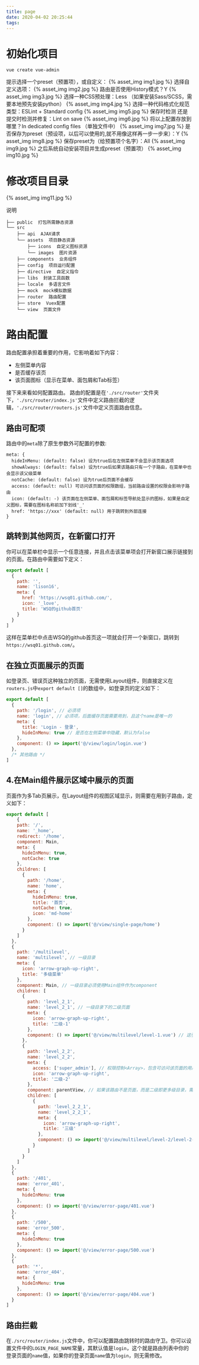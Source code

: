 ```yaml
---
title: page
date: 2020-04-02 20:25:44
tags:
---
```


# 初始化项目
```
vue create vue-admin
```
提示选择一个preset（预置项），或自定义：
{% asset_img img1.jpg %}
选择自定义选项：
{% asset_img img2.jpg %}
路由是否使用History模式？Y
{% asset_img img3.jpg %}
选择一种CSS预处理：Less （如果安装Sass/SCSS，需要本地预先安装python）
{% asset_img img4.jpg %}
选择一种代码格式化规范类型：ESLint + Standard config
{% asset_img img5.jpg %}
保存时检测 还是 提交时检测并修复：Lint on save
{% asset_img img6.jpg %}
将以上配置存放到哪里？In dedicated config files （单独文件中）
{% asset_img img7.jpg %}
是否保存为preset（预设项，以后可以使用的,就不用像这样再一步一步来）：Y
{% asset_img img8.jpg %}
保存preset为（给预置项个名字）：All
{% asset_img img9.jpg %}
之后系统自动安装项目并生成preset（预置项）
{% asset_img img10.jpg %}

# 修改项目目录
{% asset_img img11.jpg %}

说明
```
├── public  打包所需静态资源
└── src
    ├── api  AJAX请求
    └── assets  项目静态资源
        ├── icons  自定义图标资源
        └── images  图片资源
    ├── components  业务组件
    ├── config  项目运行配置
    ├── directive  自定义指令
    ├── libs  封装工具函数
    ├── locale  多语言文件
    ├── mock  mock模拟数据
    ├── router  路由配置
    ├── store  Vuex配置
    └── view  页面文件
```

# 路由配置
路由配置承担着重要的作用，它影响着如下内容：
* 左侧菜单内容
* 是否缓存该页
* 该页面图标（显示在菜单、面包屑和Tab标签）

接下来来看如何配置路由。
路由的配置是在`'./src/router'`文件夹下，`'./src/router/index.js'`文件中定义路由拦截的逻辑，`'./src/router/routers.js'`文件中定义页面路由信息。
## 路由可配项
路由中的`meta`除了原生参数外可配置的参数:
```
meta: {
  hideInMenu: (default: false) 设为true后在左侧菜单不会显示该页面选项
  showAlways: (default: false) 设为true后如果该路由只有一个子路由，在菜单中也会显示该父级菜单
  notCache: (default: false) 设为true后页面不会缓存
  access: (default: null) 可访问该页面的权限数组，当前路由设置的权限会影响子路由
  icon: (default: -) 该页面在左侧菜单、面包屑和标签导航处显示的图标，如果是自定义图标，需要在图标名称前加下划线'_'
  href: 'https://xxx' (default: null) 用于跳转到外部连接
}
```
## 跳转到其他网页，在新窗口打开
你可以在菜单栏中显示一个任意连接，并且点击该菜单项会打开新窗口展示链接到的页面。在路由中需要如下定义：
```js
export default [
  {
    path: '',
    name: 'lison16',
    meta: {
      href: 'https://wsq01.github.com/',
      icon: '_love',
      title: 'WSQ的github首页'
    }
  }
]
```
这样在菜单栏中点击WSQ的github首页这一项就会打开一个新窗口，跳转到`https://wsq01.github.com/`。
## 在独立页面展示的页面
如登录页、错误页这种独立的页面，无需使用Layout组件，则直接定义在`routers.js`中`export default []`的数组中，如登录页的定义如下：
```js
export default [
  {
    path: '/login', // 必须项
    name: 'login', // 必须项，后面缓存页面需要用到，且这个name是唯一的
    meta: {
      title: 'Login - 登录',
      hideInMenu: true // 是否在左侧菜单中隐藏，默认为false
    },
    component: () => import('@/view/login/login.vue')
  },
  /* 其他路由 */
]
```
## 4.在Main组件展示区域中展示的页面
页面作为多Tab页展示，在Layout组件的视图区域显示，则需要在用到子路由，定义如下：
```js
export default [
    {
    path: '/',
    name: '_home',
    redirect: '/home',
    component: Main,
    meta: {
      hideInMenu: true,
      notCache: true
    },
    children: [
      {
        path: '/home',
        name: 'home',
        meta: {
          hideInMenu: true,
          title: '首页',
          notCache: true,
          icon: 'md-home'
        },
        component: () => import('@/view/single-page/home')
      }
    ]
  },
  {
    path: '/multilevel',
    name: 'multilevel', // 一级目录
    meta: {
      icon: 'arrow-graph-up-right',
      title: '多级菜单'
    },
    component: Main, // 一级目录必须使用Main组件作为component
    children: [
      {
        path: 'level_2_1',
        name: 'level_2_1', // 一级目录下的二级页面
        meta: {
          icon: 'arrow-graph-up-right',
          title: '二级-1'
        },
        component: () => import('@/view/multilevel/level-1.vue') // 这引入的是页面单文件
      },
      {
        path: 'level_2_2',
        name: 'level_2_2',
        meta: {
          access: ['super_admin'], // 权限控制<Array>，包含可访问该页面的用户权限
          icon: 'arrow-graph-up-right',
          title: '二级-2'
        },
        component: parentView, // 如果该路由不是页面，而是二级即更多级目录，需要用parentView组件
        children: [
          {
            path: 'level_2_2_1',
            name: 'level_2_2_1',
            meta: {
              icon: 'arrow-graph-up-right',
              title: '三级'
            },
            component: () => import('@/view/multilevel/level-2/level-2-1.vue')
          }
        ]
      }
    ]
  },
  {
    path: '/401',
    name: 'error_401',
    meta: {
      hideInMenu: true
    },
    component: () => import('@/view/error-page/401.vue')
  },
  {
    path: '/500',
    name: 'error_500',
    meta: {
      hideInMenu: true
    },
    component: () => import('@/view/error-page/500.vue')
  },
  {
    path: '*',
    name: 'error_404',
    meta: {
      hideInMenu: true
    },
    component: () => import('@/view/error-page/404.vue')
  }
]
```
## 路由拦截
在`./src/router/index.js`文件中，你可以配置路由跳转时的路由守卫。你可以设置文件中的`LOGIN_PAGE_NAME`常量，其默认值是`login`，这个就是路由列表中你的登录页面的`name`值，如果你的登录页面`name`值为`login`，则无需修改。
